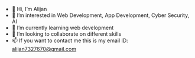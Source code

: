 - 👋 Hi, I’m Alijan
- 👀 I’m interested in Web Development, App Development, Cyber Security, AI
- 🌱 I’m currently learning web development
- 💞️ I’m looking to collaborate on different skills
- 📫 If you want to contact me this is my email ID: alijan7327670@gmail.com

<!---
alijan670/alijan670 is a ✨ special ✨ repository because its `README.md` (this file) appears on your GitHub profile.
You can click the Preview link to take a look at your changes.
--->

